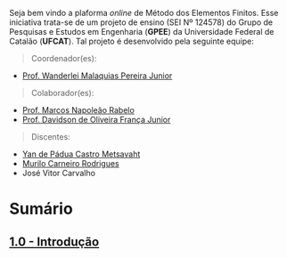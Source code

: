 Seja bem vindo a plaforma _online_ de Método dos Elementos Finitos. Esse iniciativa trata-se de um projeto de ensino (SEI Nº 124578) do Grupo de Pesquisas e Estudos em Engenharia (**GPEE**) da Universidade Federal de Catalão (**UFCAT**). Tal projeto é desenvolvido pela seguinte equipe:

> Coordenador(es):
- [Prof. Wanderlei Malaquias Pereira Junior](http://lattes.cnpq.br/2268506213083114)

> Colaborador(es):
- [Prof. Marcos Napoleão Rabelo](http://lattes.cnpq.br/0067281135180613)
- [Prof. Davidson de Oliveira França Junior](http://lattes.cnpq.br/6573703999085753)

> Discentes:
- [Yan de Pádua Castro Metsavaht](http://lattes.cnpq.br/7352411607852258)
- [Murilo Carneiro Rodrigues]()
- José Vitor Carvalho

# Sumário
## [1.0 - Introdução](https://metodoscomputacionais.github.io/ElementosFinitos/CAP_10000.html)
